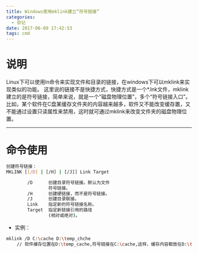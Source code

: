 ```yaml
---
title: Windows使用mklink建立“符号链接”
categories:
  - 杂记
date: 2017-06-09 17:42:53
tags: cmd
---
```



# 说明
Linux下可以使用ln命令来实现文件和目录的链接，在windows下可以mklink来实现类似的功能。
这里说的链接不是快捷方式，快捷方式是一个*.lnk文件，mklink建立的是符号链接，简单来说，就是一个“磁盘物理位置”，多个“符号链接入口”。比如，某个软件在C盘某缓存文件夹的内容越来越多，软件又不能改变缓存置，又不能通过设置只读属性来禁用，这时就可通过mklink来改变文件夹的磁盘物理位置。

<!-- more -->

---
# 命令使用

```bash
创建符号链接：
MKLINK [[/D] | [/H] | [/J]] Link Target

        /D      创建目录符号链接。默认为文件
                符号链接。
        /H      创建硬链接，而不是符号链接。
        /J      创建目录联接。
        Link    指定新的符号链接名称。
        Target  指定新链接引用的路径
                (相对或绝对)。
```

 - 实例：
```bash
mklink /D C:\cache D:\temp_chche 
	// 软件缓存位置在D:\temp_cache,符号链接在C:\cache,这样，缓存内容都放在D:\temp_cache,通过C:\cache也能进入缓存文件夹，就不会影响软件运行
```
